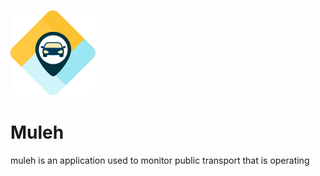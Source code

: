 ![alt text](https://github.com/DeniJuly/Muleh/blob/master/app/src/main/res/drawable/logo.png?raw=true)
# Muleh
muleh is an application used to monitor public transport that is operating

